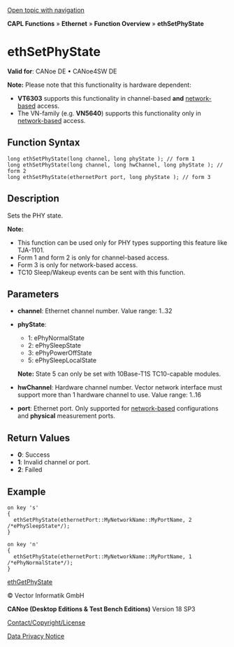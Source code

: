 [Open topic with navigation](../../../../../CANoeDEFamily.htm#Topics/CAPLFunctions/IP/Functions/CAPLfunctionEthSetPhyState.md)

**CAPL Functions** » **Ethernet** » **Function Overview** » **ethSetPhyState**

# ethSetPhyState

**Valid for**: CANoe DE • CANoe4SW DE

**Note:** Please note that this functionality is hardware dependent:
- **VT6303** supports this functionality in channel-based **and** [network-based](../../../CANoeCANalyzer/Ethernet/EthernetPortBasedNetworkAccess.md) access.
- The VN-family (e.g. **VN5640**) supports this functionality only in [network-based](../../../CANoeCANalyzer/Ethernet/EthernetPortBasedNetworkAccess.md) access.

## Function Syntax

```plaintext
long ethSetPhyState(long channel, long phyState ); // form 1
long ethSetPhyState(long channel, long hwChannel, long phyState ); // form 2
long ethSetPhyState(ethernetPort port, long phyState ); // form 3
```

## Description

Sets the PHY state.

**Note:**
- This function can be used only for PHY types supporting this feature like TJA-1101.
- Form 1 and form 2 is only for channel-based access.
- Form 3 is only for network-based access.
- TC10 Sleep/Wakeup events can be sent with this function.

## Parameters

- **channel**: Ethernet channel number. Value range: 1..32
- **phyState**:
  - 1: ePhyNormalState
  - 2: ePhySleepState
  - 3: ePhyPowerOffState
  - 5: ePhySleepLocalState

  **Note:** State 5 can only be set with 10Base-T1S TC10-capable modules.

- **hwChannel**: Hardware channel number. Vector network interface must support more than 1 hardware channel to use. Value range: 1..16
- **port**: Ethernet port. Only supported for [network-based](../../../CANoeCANalyzer/Ethernet/EthernetPortBasedNetworkAccess.md) configurations and **physical** measurement ports.

## Return Values

- **0**: Success
- **1**: Invalid channel or port.
- **2**: Failed

## Example

```plaintext
on key 's'
{
  ethSetPhyState(ethernetPort::MyNetworkName::MyPortName, 2 /*ePhySleepState*/);
}

on key 'n'
{
  ethSetPhyState(ethernetPort::MyNetworkName::MyPortName, 1 /*ePhyNormalState*/);
}
```

[ethGetPhyState](CAPLfunctionEthGetPhyState.md)

© Vector Informatik GmbH

**CANoe (Desktop Editions & Test Bench Editions)** Version 18 SP3

[Contact/Copyright/License](../../../Shared/ContactCopyrightLicense.md)

[Data Privacy Notice](https://www.vector.com/int/en/company/get-info/privacy-policy/)
